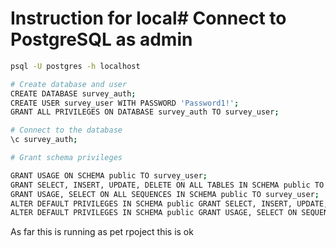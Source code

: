 # Instruction for local# Connect to PostgreSQL as admin

```bash
psql -U postgres -h localhost

# Create database and user
CREATE DATABASE survey_auth;
CREATE USER survey_user WITH PASSWORD 'Password1!';
GRANT ALL PRIVILEGES ON DATABASE survey_auth TO survey_user;

# Connect to the database
\c survey_auth;

# Grant schema privileges

GRANT USAGE ON SCHEMA public TO survey_user;
GRANT SELECT, INSERT, UPDATE, DELETE ON ALL TABLES IN SCHEMA public TO survey_user;
GRANT USAGE, SELECT ON ALL SEQUENCES IN SCHEMA public TO survey_user;
ALTER DEFAULT PRIVILEGES IN SCHEMA public GRANT SELECT, INSERT, UPDATE, DELETE ON TABLES TO survey_user;
ALTER DEFAULT PRIVILEGES IN SCHEMA public GRANT USAGE, SELECT ON SEQUENCES TO survey_user;
```

As far this is running as pet rpoject this is ok